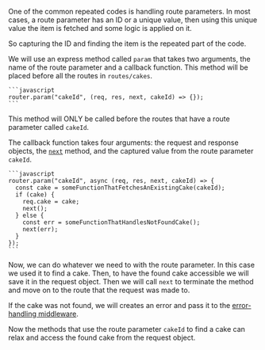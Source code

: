 One of the common repeated codes is handling route parameters. In most cases, a route parameter has an ID or a unique value, then using this unique value the item is fetched and some logic is applied on it.

So capturing the ID and finding the item is the repeated part of the code.

We will use an express method called `param` that takes two arguments, the name of the route parameter and a callback function. This method will be placed before all the routes in `routes/cakes`.

    ```javascript
    router.param("cakeId", (req, res, next, cakeId) => {});
    ```

This method will ONLY be called before the routes that have a route parameter called `cakeId`.

The callback function takes four arguments: the request and response objects, the [`next`](https://github.com/JoinCODED/Express-Encyclopedia/blob/master/8.%20Middleware/2.%20Application%20Level%20Middleware.md) method, and the captured value from the route parameter `cakeId`.

    ```javascript
    router.param("cakeId", async (req, res, next, cakeId) => {
      const cake = someFunctionThatFetchesAnExistingCake(cakeId);
      if (cake) {
        req.cake = cake;
        next();
      } else {
        const err = someFunctionThatHandlesNotFoundCake();
        next(err);
      }
    });
    ```

Now, we can do whatever we need to with the route parameter. In this case we used it to find a cake. Then, to have the found cake accessible we will save it in the request object. Then we will call `next` to terminate the method and move on to the route that the request was made to.

If the cake was not found, we will creates an error and pass it to the [error-handling middleware](https://github.com/JoinCODED/Express-Encyclopedia/blob/master/8.%20Middleware/4.%20Error%20Middleware.md).

Now the methods that use the route parameter `cakeId` to find a cake can relax and access the found cake from the request object.
